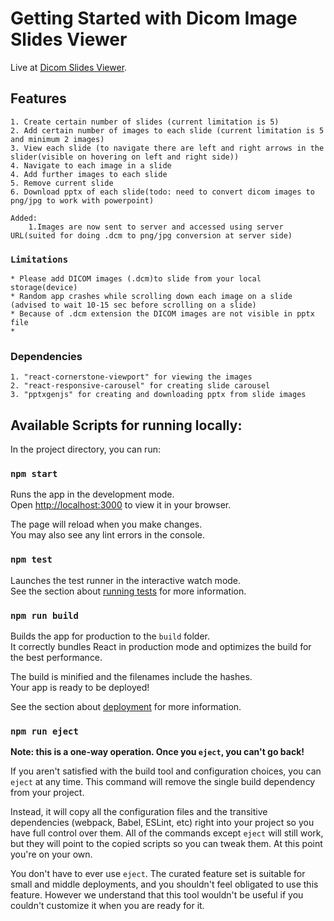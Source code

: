 # Getting Started with Dicom Image Slides Viewer

Live at [Dicom Slides Viewer](https://dicom-image-slides.vercel.app/).

## Features

    1. Create certain number of slides (current limitation is 5)
    2. Add certain number of images to each slide (current limitation is 5 and minimum 2 images)
    3. View each slide (to navigate there are left and right arrows in the slider(visible on hovering on left and right side))
    4. Navigate to each image in a slide
    4. Add further images to each slide
    5. Remove current slide
    6. Download pptx of each slide(todo: need to convert dicom images to png/jpg to work with powerpoint)

    Added:
        1.Images are now sent to server and accessed using server URL(suited for doing .dcm to png/jpg conversion at server side)

### `Limitations`

    * Please add DICOM images (.dcm)to slide from your local storage(device)
    * Random app crashes while scrolling down each image on a slide (advised to wait 10-15 sec before scrolling on a slide)
    * Because of .dcm extension the DICOM images are not visible in pptx file
    *

### Dependencies

    1. "react-cornerstone-viewport" for viewing the images
    2. "react-responsive-carousel" for creating slide carousel
    3. "pptxgenjs" for creating and downloading pptx from slide images

## Available Scripts for running locally:

In the project directory, you can run:

### `npm start`

Runs the app in the development mode.\
Open [http://localhost:3000](http://localhost:3000) to view it in your browser.

The page will reload when you make changes.\
You may also see any lint errors in the console.

### `npm test`

Launches the test runner in the interactive watch mode.\
See the section about [running tests](https://facebook.github.io/create-react-app/docs/running-tests) for more information.

### `npm run build`

Builds the app for production to the `build` folder.\
It correctly bundles React in production mode and optimizes the build for the best performance.

The build is minified and the filenames include the hashes.\
Your app is ready to be deployed!

See the section about [deployment](https://facebook.github.io/create-react-app/docs/deployment) for more information.

### `npm run eject`

**Note: this is a one-way operation. Once you `eject`, you can't go back!**

If you aren't satisfied with the build tool and configuration choices, you can `eject` at any time. This command will remove the single build dependency from your project.

Instead, it will copy all the configuration files and the transitive dependencies (webpack, Babel, ESLint, etc) right into your project so you have full control over them. All of the commands except `eject` will still work, but they will point to the copied scripts so you can tweak them. At this point you're on your own.

You don't have to ever use `eject`. The curated feature set is suitable for small and middle deployments, and you shouldn't feel obligated to use this feature. However we understand that this tool wouldn't be useful if you couldn't customize it when you are ready for it.
